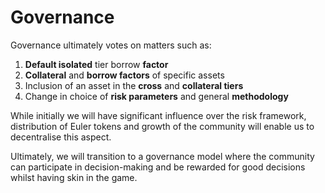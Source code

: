 # Governance

Governance ultimately votes on matters such as:

1. **Default isolated** tier borrow **factor**
2. **Collateral** and **borrow factors** of specific assets
3. Inclusion of an asset in the **cross** and **collateral tiers**
4. Change in choice of **risk parameters** and general **methodology** 

While initially we will have significant influence over the risk framework, distribution of Euler tokens and growth of the community will enable us to decentralise this aspect. 

Ultimately, we will transition to a governance model where the community can participate in decision-making and be rewarded for good decisions whilst having skin in the game.  


